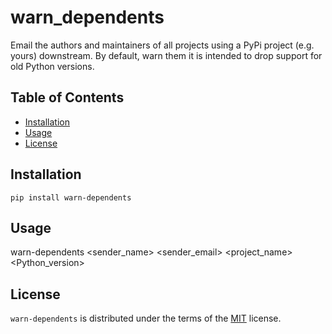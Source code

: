 # warn_dependents
Email the authors and maintainers of all projects using a PyPi project (e.g. yours) downstream.  By default, warn them it is intended to drop support for old Python versions.

## Table of Contents

- [Installation](#installation)
- [Usage](#usage)
- [License](#license)

## Installation

```console
pip install warn-dependents
```

## Usage

warn-dependents <sender_name> <sender_email> <project_name> <Python_version>

## License

`warn-dependents` is distributed under the terms of the [MIT](https://spdx.org/licenses/MIT.html) license.

